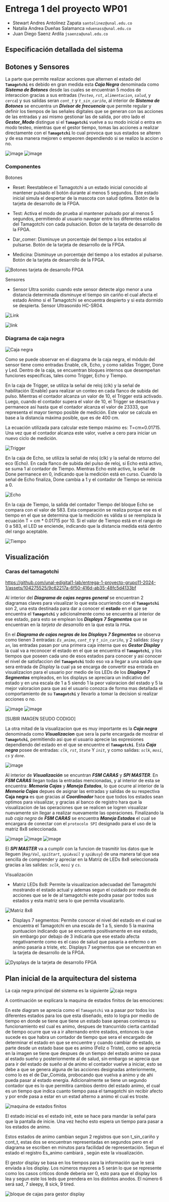 # Entrega 1 del proyecto WP01
- Stewart Andres Antolinez Zapata `santolinez@unal.edu.co` 
- Natalia Andrea Dueñas Salamanca `nduenass@unal.edu.co`
- Juan Diego Saenz Ardila `jsaenza@unal.edu.co`
## Especificación detallada del sistema 

## Botones y Sensores

La parte que permite realizar acciones que alternen el estado del **`Tamagotchi`** es debido en gran medida esta _**Caja Negra**_ denominada como _**Sistema de Botones**_ desde las cuales se encuentran 5 modos de interaccion gracias a sus entradas (_`Testeo`_, _`rst`_, _`alimentacion`_, _`salud`_, y _`cerca`_) y sus salidas seran _`cont_t`_ y _`t_sin_cariño`_, al interior de _**Sistema de Botones**_ se encuentra un _**Divisor de frecuencia**_ que permite regular y definir los tiempos de las señales digitales que se generan con las acciones de las entradas y asi mismo gestionar las de salida, por otro lado el _**Gestor_Modo**_ distingue si el **`Tamagotchi`** vuelve a su modo inicial o entra en modo testeo, mientras que el gestor tiempo, tomas las acciones a realizar directamente con el **`Tamagotchi`** lo cual provoca que sus estados se alteren y de esa manera mejoren o empeoren dependiendo si se realizo la accion o no. 

![image](https://github.com/unal-edigital1-lab/entrega-1-proyecto-grupo11-2024-1/assets/112878997/13d82daa-3f7b-4d26-a51d-5599f71428ee)
![image](https://github.com/unal-edigital1-lab/entrega-1-proyecto-grupo11-2024-1/assets/112878997/4996ebc7-635b-4790-ae42-2b5e49de6a17)




### Componentes

Botones
* Reset: Reestablece el Tamagotchi a un estado inicial conocido al mantener pulsado el botón durante al menos 5 segundos. Este estado inicial simula el despertar de la mascota con salud óptima. Botón de la tarjeta de desarrollo de la FPGA.

* Test: Activa el modo de prueba al mantener pulsado por al menos 5 segundos, permitiendo al usuario navegar entre los diferentes estados del Tamagotchi con cada pulsación. Boton de la tarjeta de desarrollo de la FPGA.

* Dar_comer: Disminuye un porcentaje del tiempo a los estados al pulsarse. Botón de la tarjeta de desarrollo de la FPGA.

* Medicina: Disminuye un porcentaje del tiempo a los estados al pulsarse. Botón de la tarjeta de desarrollo de la FPGA.


![Botones tarjeta de desarrollo FPGA](<Imagenes/Botones FPGA.png>)

Sensores
* Sensor Ultra sonido: cuando este sensor detecte algo menor a una distancia determinada disminuye el tiempo sin cariño el cual afecta el estado Animo si el Tamagotchi se encuentra despierto y si esta dormido se despierta. Sensor Ultrasonido HC-SR04.



![[Link](https://www.google.com/url?sa=i&url=https%3A%2F%2Fwww.puntoflotante.net%2FSENSOR-DISTANCIA-PROXIMIDAD-ULTRASONICO-HC-SR04.htm&psig=AOvVaw3XawL_13PjA-c5dnOsjxe6&ust=1713975300415000&source=images&cd=vfe&opi=89978449&ved=0CBUQ3YkBahcKEwi447_b3diFAxUAAAAAHQAAAAAQEQ)](Imagenes/Working-of-HC-SR04-Ultrasonic-Sensor-1024x394.jpg)

![[link](https://www.google.com/url?sa=i&url=https%3A%2F%2Fwww.qbprofe.com%2Fautomatizacion-instrumentacion-industrial%2Ftutorial-de-arduino-con-sensor-ultrasonico-hc-sr04%2F&psig=AOvVaw3XawL_13PjA-c5dnOsjxe6&ust=1713975300415000&source=images&cd=vfe&opi=89978449&ved=0CBUQ3YkBahcKEwi447_b3diFAxUAAAAAHQAAAAAQIQ)](Imagenes/ww-PINES.jpg)

### Diagrama de caja negra

![Caja negra](<Imagenes/Caja negra.png>)


Como se puede observar en el diagrama de la caja negra, el módulo del sensor tiene como entradas Enable, clk, Echo, y como salidas Trigger, Done y Led. Dentro de la caja, se encuentran bloques internos que desempeñan funciones específicas, tales como Trigger, Echo y Tiempo.

En la caja de Trigger, se utiliza la señal de reloj (clk) y la señal de habilitación (Enable) para realizar un conteo en cada flanco de subida del pulso. Mientras el contador alcanza un valor de 10, el Trigger está activado. Luego, cuando el contador supera el valor de 10, el Trigger se desactiva y permanece así hasta que el contador alcanza el valor de 23333, que representa el mayor tiempo posible de medición. Este valor se calcula en base a la distancia máxima posible, que es de 400 cm.

La ecuación utilizada para calcular este tiempo máximo es: T=cm×0.01715. Una vez que el contador alcanza este valor, vuelve a cero para iniciar un nuevo ciclo de medición.

![Trigger](<Imagenes/Trigger.png>)


En la caja de Echo, se utiliza la señal de reloj (clk) y la señal de retorno del eco (Echo). En cada flanco de subida del pulso de reloj, si Echo está activo, se suma 1 al contador de Tiempo. Mientras Echo esté activo, la señal de Done permanece en 0, indicando que la medición está en curso. Cuando la señal de Echo finaliza, Done cambia a 1 y el contador de Tiempo se reinicia a 0.

![Echo](<Imagenes/Echo.png>)

En la caja de Tiempo, la salida del contador Tiempo del bloque Echo se compara con el valor de 583. Esta comparación se realiza porque ese es el tiempo en el que se determina que la medición es válida si se reemplaza la ecuación T = cm * 0.01715 por 10. Si el valor de Tiempo está en el rango de 0 a 583, el LED se enciende, indicando que la distancia medida está dentro del rango aceptable.

![Tiempo](<Imagenes/Tiempo.png>)

## Visualización 

### Caras del tamagotchi

https://github.com/unal-edigital1-lab/entrega-1-proyecto-grupo11-2024-1/assets/104275525/9c62217a-6f50-416d-ab35-48fc5d4133bf



Al interior del _**Diagrama de cajas negras general**_ se encuentran 2 diagramas claves para visualizar lo que esta ocurriendo con el **`Tamagotchi`**  son 2, una esta destinada para dar a conocer el **estado** en el que se encuentra el **`Tamagotchi`** y adicionalmente como se encuentra al interior de ese estado, para esto se emplean los _**Displays 7 Segmentos**_ que se encuentran en la _tarjeta de desarrollo_ en la que esta la `FPGA`.

En el _**Diagrama de cajas negras de los Displays 7 Segmentos**_ se observa como tienen 3 entradas: _`Es_animo`_, _`cont_t`_ y _`t_sin_cariño`_, y 2 salidas: _`SSeg`_ y _`an`_, las entradas pasan por una primera caja interna que es _**Gestor Display**_ la cual va a reconocer el estado en el que se encuentra el **`Tamagotchi`**, y los tiempos que poseen cada uno de esos estados para conocer y asi conocer el nivel de satisfaccion del **`Tamagotchi`** todo eso va a llegar a una salida que sera entrada de _*Display*_ la cual ya se encarga de convertir esa entrada en visualizacion para el usuario por medio de los LEDs de los _**Displays 7 Segmentos**_ empleados, en los displays se apreciara un indicativo del estado y en una escala de 1 a 5 siendo 1 la peor valoracion del estado y 5 la mejor valoracion para que asi el usuario conozca de forma mas detallada el comportamiento de su **`Tamagotchi`** y llevarlo a tomar la decision si realizar acciones o no.

![image](https://github.com/unal-edigital1-lab/entrega-1-proyecto-grupo11-2024-1/assets/112878997/f1e543de-60a4-4a4b-a355-22469b32c3ed)
![image](https://github.com/unal-edigital1-lab/entrega-1-proyecto-grupo11-2024-1/assets/112878997/73f25857-8fce-477b-b364-71b840822b5b)



[SUBIR IMAGEN SEUDO CODIGO]

La otra mitad de la visualizacion que es muy importante es la _**Caja negra**_ denominada como _**Visualizacion**_ que sera la parte encargada de mostrar el **`Tamagotchi`**, permitiendo asi que el usuario aprecie las expresiones dependiendo del estado en el que se encuentre el **`Tamagotchi`**. Esta _**Caja negra**_ posee de entradas: _`clk`_, _`rst`_, _`State`_ Y _`init`_, y como salidas: _`sclk`_, _`mosi`_, _`cs`_ y _`done`_.

![image](https://github.com/unal-edigital1-lab/entrega-1-proyecto-grupo11-2024-1/assets/112878997/545de233-3314-4d66-b55d-e9d48cb791bd)


Al interior de _**Visualización**_ se encuntran _**FSM CARAS**_ y _**SPI MASTER**_. En _**FSM CARAS**_ llegan todas la entradas mencionadas, y al interior de esta se encuentra: _**Memoria Cajas**_ y _**Maneja Estados**_, lo que ocurre al interior de la _**Memoria Cajas**_ depues de asignar las entradas y salidas de su respectiva **Caja negra** es que gracias al _**Coordinador**_ hace que todos los estados sean optimos para visualizar, y gracias al banco de registro hara que la visualizacion de las operaciones que se realicen se logren visualizar nuevamente sin llegar a realizar nuevamente las operaciones. Finalizando la _sub caja negra_ de _**FSM CARAS**_ se encuentra _**Maneja Estados**_ el cual se encargara de conectar con el `protocolo SPI` designado para el uso de la matriz 8x8 seleccionada.

![image](https://github.com/unal-edigital1-lab/entrega-1-proyecto-grupo11-2024-1/assets/112878997/ad75c09d-8bda-4495-af07-c16fba0fae1f)
![image](https://github.com/unal-edigital1-lab/entrega-1-proyecto-grupo11-2024-1/assets/112878997/f1dd35fb-ccf6-45be-9240-d5b67ea899e8)
![image](https://github.com/unal-edigital1-lab/entrega-1-proyecto-grupo11-2024-1/assets/112878997/e4d6c746-8421-43bc-82db-36252f699843)


El _**SPI MASTER**_ va a cumplir con la funcion de trasmitir los datos que le lleguen (_`Reg/Val`_, _`spiStart`_, _`spiAvail`_ y _`spiBusy`_) de una manera tal que sea sencilla de comprender y apreciar en la Matriz de LEDs 8x8 seleccionada gracias a las salidas: _`sclk`_, _`mosi`_ y _`cs`_.

Visualización

 <!-- Pantalla LCD: Esencial para representar visualmente el estado actual del Tamagotchi, incluyendo emociones y necesidades básicas, ademas, es utilizado para mostrar niveles y puntuaciones específicas, como el nivel de Animo, Sueño, Salud y Energía, complementando la visualización principal, separando los espacios de la pantalla para destinarlo a la visualización del Tamagotchi y otra para los puntajes. Display Pantalla Lcd TFT 2.2 Pulgadas 240×320 SPI ILI9341 5V/3.3V. * -->

* Matriz LEDs 8x8: Permite la visualizacion adecuadad del Tamagotchi mostrando el estado actual y ademas segun el cuidado por medio de acciones que se le de al tamagotchi este podra pasar por todos sus estados y esta matriz sera lo que permita visualizarlo.

![Matriz 8x8](<Imagenes/Matriz 8x8.jpg>)

* Displays 7 segmentos: Permite conocer el nivel del estado en el cual se encuentra el Tamagotchi en una escala de 1 a 5, siendo 5 la maxima puntuacion indicando que se encuentra positivamente en ese estado, sin embargo por 
debajo de 3 indicaria que ese estado afecta negativamente como es el caso de salud que pasaria a enfermo o en animo pasaria a triste, etc. Displays 7 segmentos que se encuentran en la tarjeta de desarrollo de la FPGA.


![Dysplays de la tarjeta de desarrollo FPGA](<Imagenes/Displays FPGA.png>)

## Plan inicial de la arquitectura del sistema

La caja negra principal del sistema es la siguiente
![caja negra](https://github.com/unal-edigital1-lab/entrega-1-proyecto-grupo11-2024-1/blob/main/Imagenes/caja%20negra%20principal.jpeg)

A continuación se explicara la maquina de estados finitos de las emociones:

En este diagram se aprecia como el `Tamagotchi` va a pasar por todos los diferentes estados para los que esta diseñado, esto lo logra por medio de tiempo en donde se tiene que tiene un estado base apenas comienza su funcionamiento esl cual es animo, despues de trancurrido cierta cantidad de tiempo ocurre que va a ir alternando entre estados, entonces lo que sucede es que habra un contador de tiempo que sera el encargado de determinar el estado en que se encuentre y cuando cambiar de estado, se parte desde un estado base que es animo (Feliz o Triste), como se aprecia en la imagen se tiene que despues de un tiempo del estado animo se pasa al estado sueño y posteriormente al de salud, sin embargo se aprecia que para ir del estado de sueño al de animo el contador vuelve a iniciar, esto se debe a que se genera alguna de las acciones designadas anteriormente, como lo es el de Dar_Comida, probocando que vuelva a animo y de ahi pueda pasar al estado energia. Adicionalmente se tiene un segundo contador que es lo que permitira cambios dentro del estado animo, el cual es un tiempo que indica cuanto tiempo pasa el tamagotchi sin recibir afecto y por ende pasa a estar en un estad alterno a animo el cual es troste.

![maquina de estados finitos](https://github.com/unal-edigital1-lab/entrega-1-proyecto-grupo11-2024-1/blob/main/Imagenes/maquina%20de%20estados%20finitos.jpeg)

El estado inicial es el estado init, este se hace para mandar la señal para que la pantalla de inicie. Una vez hecho esto espera un tiempo para pasar a los estados de animo.

Estos estados de animo cambian segun 2 registros que son t_sin_cariño y cont_t, estas dos se encuentran representadas en segundos pero en el diagrama se escriben en minutos para facilidad de representación. Segun el estado el registro Es_animo cambiará , según este la visualización. 

El gestor display se basa en los tiempos para la información que le será enviada a los display. Los números mayores a 5 serán lo que se represente como los casos criticos donde deberia ser 0, esto para que el display los lea y segun este los leds que prendera en los distintos anodos. El número 6 será sad, 7 sleepy, 8 sick, 9 tired. 

![bloque de cajas para gestor display](https://github.com/unal-edigital1-lab/entrega-1-proyecto-grupo11-2024-1/blob/main/Imagenes/bloque%20de%20cajas%20para%20gestor%20display.jpeg)
